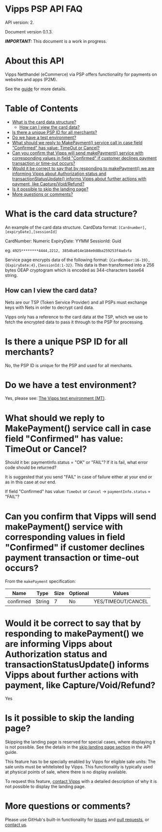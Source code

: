 # Vipps PSP API FAQ

API version: 2.

Document version 0.1.3.

_**IMPORTANT:**_ This document is a work in progress.

# About this API

Vipps Netthandel (eCommerce) via PSP offers functionality for payments on
websites and apps (P2M).

See the [guide](vipps-psp-api.md) for more details.

# Table of Contents

- [What is the card data structure?](#what-is-the-card-data-structure-)
  * [How can I view the card data?](#how-can-i-view-the-card-data-)
- [Is there a unique PSP ID for all merchants?](#is-there-a-unique-psp-id-for-all-merchants-)
- [Do we have a test environment?](#do-we-have-a-test-environment-)
- [What should we reply to MakePayment() service call in case field "Confirmed" has value: TimeOut or Cancel?](#what-should-we-reply-to-makepayment---service-call-in-case-field--confirmed--has-value--timeout-or-cancel-)
- [Can you confirm that Vipps will send makePayment() service with corresponding values in field "Confirmed" if customer declines payment transaction or time-out occurs?](#can-you-confirm-that-vipps-will-send-makepayment---service-with-corresponding-values-in-field--confirmed--if-customer-declines-payment-transaction-or-time-out-occurs-)
- [Would it be correct to say that by responding to makePayment() we are informing Vipps about Authorization status and transactionStatusUpdate() informs Vipps about further actions with payment, like Capture/Void/Refund?](#would-it-be-correct-to-say-that-by-responding-to-makepayment---we-are-informing-vipps-about-authorization-status-and-transactionstatusupdate---informs-vipps-about-further-actions-with-payment--like-capture-void-refund-)
- [Is it possible to skip the landing page?](#is-it-possible-to-skip-the-landing-page-)
- [More questions or comments?](#more-questions-or-comments-)

# What is the card data structure?

An example of the card data structure.
CardData format: `[Cardnumber],[expiryDate],[sessionId]`

CardNumber: Numeric
ExpiryDate: YYMM
SessionId: Guid

eg. `4925********4444,2212, 3854ba014e184e0d8ba259253f4advfa`

Service page encrypts data of the following format: `{CardNumber:16-19},{ExpiryDate:4},{SessionId:1-32}`.
This data is then transformed into a 256 bytes OEAP cryptogram which is encoded as 344-characters base64 string.

## How can I view the card data?

Nets are our TSP (Token Service Provider) and all PSPs must exchange keys with Nets in order to decrypt card data.

Vipps only has a reference to the card data at the TSP, which we use to fetch the encrypted data to pass it through to the PSP for processing.

# Is there a unique PSP ID for all merchants?

No, the PSP ID is unique for the PSP and used for all merchants.

# Do we have a test environment?

Yes, please see: [The Vipps test environment (MT)](https://github.com/vippsas/vipps-developers#the-vipps-test-environment-mt).

# What should we reply to MakePayment() service call in case field "Confirmed" has value: TimeOut or Cancel?

Should it be: paymentInfo.status = "OK" or "FAIL"? If it is fail, what error code should be returned?

It is suggested that you send "FAIL" in case of failure either at your end or as in this case at our end.

If field "Confirmed" has value: `TimeOut` or `Cancel` -> `paymentInfo.status` = "FAIL"?

# Can you confirm that Vipps will send makePayment() service with corresponding values in field "Confirmed" if customer declines payment transaction or time-out occurs?

From the `makePayment` specification:

| Name | Type | Size | Optional | Values |
| ---- | ---- | ---- | -------- | ------ |
| confirmed	| String | 7 | No | YES/TIMEOUT/CANCEL |

# Would it be correct to say that by responding to makePayment() we are informing Vipps about Authorization status and transactionStatusUpdate() informs Vipps about further actions with payment, like Capture/Void/Refund?

Yes

# Is it possible to skip the landing page?

Skipping the landing page is reserved for special cases, where displaying it is not possible.
See the details in the 
[skip landing page section](https://github.com/vippsas/vipps-ecom-api/blob/master/vipps-ecom-api.md#skip-landing-page) 
in the API guide.

This feature has to be specially enabled by Vipps for eligible sale units: The sale units must be whitelisted by Vipps.
This functionality is typically used at physical points of sale, where there is no display available.

To request this feature, [contact Vipps](https://github.com/vippsas/vipps-developers/blob/master/contact.md) with a detailed description of why it is not possible to display the landing page.

# More questions or comments?

Please use GitHub's built-in functionality for
[issues](https://github.com/vippsas/vipps-invoice-api/issues) and
[pull requests](https://github.com/vippsas/vipps-invoice-api/pulls),
or [contact us](https://github.com/vippsas/vipps-developers/blob/master/contact.md).
